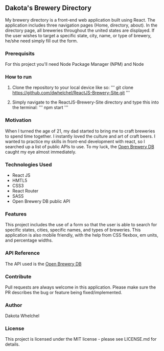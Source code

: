 ## Dakota's Brewery Directory

My brewery directory is a front-end web application built using React. The application includes three navigation pages (Home, directory, about). 
In the directory page, all breweries throughout the united states are displayed. If the user wishes to target a specific state, city, name, or type of brewery,
he/she need simply fill out the form. 

### Prerequisits

For this project you'll need Node Package Manager (NPM) and Node

### How to run

1. Clone the repository to your local device like so:
'''
git clone https://github.com/dwhelchel/ReactJS-Brewery-Site.git
'''

2. Simply navigate to the ReactJS-Brewery-Site directory and type this into the terminal:
'''
npm start
'''

### Motivation

When I turned the age of 21, my dad started to bring me to craft breweries to spend time together. I instantly loved the culture and art of craft beers. I wanted to practice my skills in front-end development with react, so I searched up a list of public APIs to use. To my luck, the [Open Brewery DB](https://www.openbrewerydb.org)
caught my eye almost immediately.

### Technologies Used

- React JS
- HMTL5
- CSS3 
- React Router
- SASS
- Open Brewery DB public API

### Features

This project includes the use of a form so that the user is able to search for specific states, cities, specific names, and types of breweries. This application is 
also mobile friendly, with the help from CSS flexbox, em units, and percentage widths.

### API Reference

The API used is the [Open Brewery DB](https://www.openbrewerydb.org)

### Contribute

Pull requests are always welcome in this application. Please make sure the PR describes the bug or feature being fixed/implemented.

### Author

Dakota Whelchel

### License 

This project is licensed under the MIT license - please see LICENSE.md for details.
